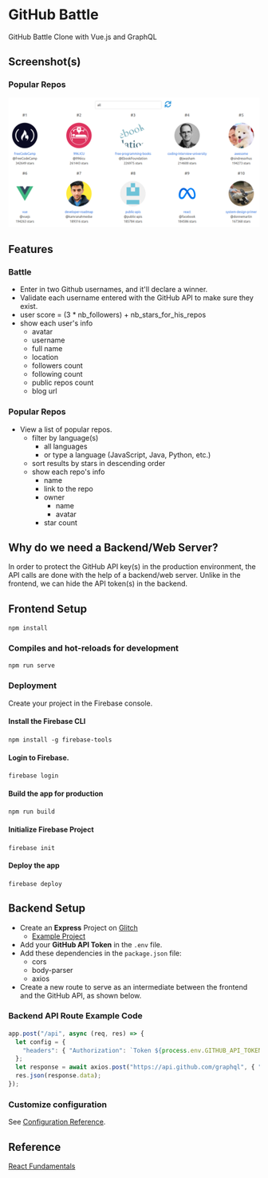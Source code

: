 # GitHub Battle

GitHub Battle Clone with Vue.js and GraphQL

## Screenshot(s)

### Popular Repos
![Popular](./screenshots/popular.png)

## Features

### Battle
* Enter in two Github usernames, and it'll declare a winner.
* Validate each username entered with the GitHub API to make sure they exist.
* user score = (3 * nb_followers) + nb_stars_for_his_repos
* show each user's info
  * avatar
  * username
  * full name
  * location
  * followers count
  * following count
  * public repos count
  * blog url

### Popular Repos
* View a list of popular repos.
  * filter by language(s)
    * all languages
    * or type a language (JavaScript, Java, Python, etc.)
  * sort results by stars in descending order
  * show each repo's info
    * name
    * link to the repo
    * owner
      * name
      * avatar
    * star count

## Why do we need a Backend/Web Server?

In order to protect the GitHub API key(s) in the production environment,
the API calls are done with the help of a backend/web server.
Unlike in the frontend, we can hide the API token(s) in the backend.

## Frontend Setup
```
npm install
```

### Compiles and hot-reloads for development
```
npm run serve
```

### Deployment

Create your project in the Firebase console.

#### Install the Firebase CLI

`npm install -g firebase-tools`

#### Login to Firebase.

`firebase login`

#### Build the app for production

`npm run build`

#### Initialize Firebase Project

`firebase init`

#### Deploy the app

`firebase deploy`

## Backend Setup

* Create an **Express** Project on [Glitch](https://glitch.com/)
  * [Example Project](https://glitch.com/~github-battle-backend)
* Add your **GitHub API Token** in the `.env` file.
* Add these dependencies in the `package.json` file:
  * cors
  * body-parser
  * axios
* Create a new route to serve as an intermediate between the frontend and the GitHub API, as shown below.

### Backend API Route Example Code

```javascript
app.post("/api", async (req, res) => {
  let config = {
    "headers": { "Authorization": `Token ${process.env.GITHUB_API_TOKEN}` }
  };
  let response = await axios.post("https://api.github.com/graphql", { "query": req.body.query }, config);
  res.json(response.data);
});
```

### Customize configuration
See [Configuration Reference](https://cli.vuejs.org/config/).

## Reference
[React Fundamentals](https://github.com/tylermcginnis/react-fundamentals)
